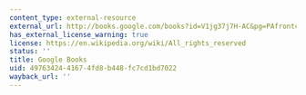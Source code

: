 ```yaml
---
content_type: external-resource
external_url: http://books.google.com/books?id=V1jg37j7H-AC&pg=PAfrontcover
has_external_license_warning: true
license: https://en.wikipedia.org/wiki/All_rights_reserved
status: ''
title: Google Books
uid: 49763424-4167-4fd8-b448-fc7cd1bd7022
wayback_url: ''
---
```

